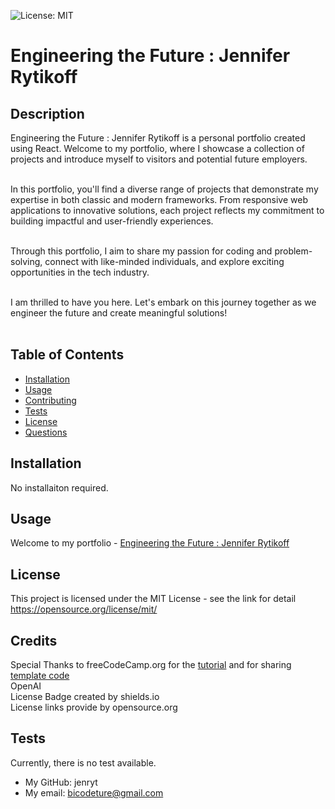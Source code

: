 ![License: MIT](https://img.shields.io/badge/license-MIT-blue)

# Engineering the Future : Jennifer Rytikoff

## Description

Engineering the Future : Jennifer Rytikoff is a personal portfolio created using React. Welcome to my portfolio, where I showcase a collection of projects and introduce myself to visitors and potential future employers. <br/><br/>

In this portfolio, you'll find a diverse range of projects that demonstrate my expertise in both classic and modern frameworks. From responsive web applications to innovative solutions, each project reflects my commitment to building impactful and user-friendly experiences.<br/><br/>

Through this portfolio, I aim to share my passion for coding and problem-solving, connect with like-minded individuals, and explore exciting opportunities in the tech industry.<br/><br/>

I am thrilled to have you here. Let's embark on this journey together as we engineer the future and create meaningful solutions!<br/><br/>

## Table of Contents

- [Installation](#installation)
- [Usage](#usage)
- [Contributing](#contributing)
- [Tests](#tests)
- [License](#license)
- [Questions](#questions)

## Installation

No installaiton required.

## Usage

Welcome to my portfolio - [Engineering the Future : Jennifer Rytikoff](http://site-address.com)

## License

This project is licensed under the MIT License - see the link for detail
https://opensource.org/license/mit/

## Credits

Special Thanks to freeCodeCamp.org for the [tutorial](https://www.youtube.com/watch?v=bmpI252DmiI) and for sharing [template code](https://github.com/bobangajicsm/react-portfolio-website.git)<br/>
OpenAI<br/>
License Badge created by shields.io<br/>
License links provide by opensource.org<br/>

## Tests

Currently, there is no test available.

- My GitHub: jenryt
- My email: bicodeture@gmail.com
